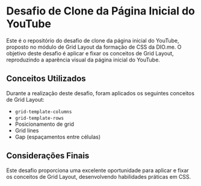 # Desafio de Clone da Página Inicial do YouTube

Este é o repositório do desafio de clone da página inicial do YouTube, proposto no módulo de Grid Layout da formação de CSS da DIO.me. O objetivo deste desafio é aplicar e fixar os conceitos de Grid Layout, reproduzindo a aparência visual da página inicial do YouTube.

## Conceitos Utilizados

Durante a realização deste desafio, foram aplicados os seguintes conceitos de Grid Layout:

- `grid-template-columns`
- `grid-template-rows`
- Posicionamento de grid
- Grid lines
- Gap (espaçamentos entre células)

## Considerações Finais

Este desafio proporciona uma excelente oportunidade para aplicar e fixar os conceitos de Grid Layout, desenvolvendo habilidades práticas em CSS. 

